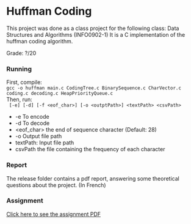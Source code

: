 # Huffman Coding
This project was done as a class project for the following class:
Data Structures and Algorithms (INFO0902-1)
It is a C implementation of the huffman coding algorithm.  

Grade: ?/20

### Running
First, compile:  
`gcc -o huffman main.c CodingTree.c BinarySequence.c CharVector.c coding.c decoding.c HeapPriorityQueue.c`  
Then, run:   
` [-e] [-d] [-f <eof_char>] [-o <outptPath>] <textPath> <csvPath>`  
* -e To encode
* -d To decode
* <eof_char> the end of sequence character (Default: 28)
* -o Output file path
* textPath: Input file path
* csvPath the file containing the frequency of each character
### Report
The release folder contains a pdf report, answering some theoretical questions
about the project. (In French)
### Assignment
[Click here to see the assignment PDF](http://www.montefiore.ulg.ac.be/~jmbegon/2019_2020/sda/p2.pdf)